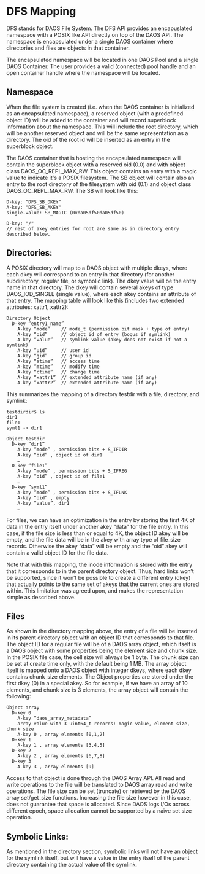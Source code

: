 # DFS Mapping

DFS stands for DAOS File System. The DFS API provides an encapuslated namespace
with a POSIX like API directly on top of the DAOS API. The namespace is
encapsulated under a single DAOS container where directories and files are
objects in that container.

The encapsulated namespace will be located in one DAOS Pool and a single DAOS
Container. The user provides a valid (connected) pool handle and an open
container handle where the namespace will be located.

## Namespace

When the file system is created (i.e. when the DAOS container is initialized as
an encapsulated namespace), a reserved object (with a predefined object ID) will
be added to the container and will record superblock information about the
namespace. This will include the root directory, which will be another reserved
object and will be the same representation as a directory. The oid of the root
id will be inserted as an entry in the superblock object.

The DAOS container that is hosting the encapsulated namespace will contain the
superblock object with a reserved oid (0.0) and with object class
DAOS_OC_REPL_MAX_RW. This object contains an entry with a magic value to
indicate it's a POSIX filesystem. The SB object will contain also an entry to
the root directory of the filesystem with oid (0.1) and object class
DAOS_OC_REPL_MAX_RW. The SB will look like this:

~~~~
D-key: "DFS_SB_DKEY"
A-key: "DFS_SB_AKEY"
single-value: SB_MAGIC (0xda05df50da05df50)

D-key: "/"
// rest of akey entries for root are same as in directory entry described below.
~~~~~~

## Directories:

A POSIX directory will map to a DAOS object with multiple dkeys, where each dkey
will correspond to an entry in that directory (for another subdirectory, regular
file, or symbolic link). The dkey value will be the entry name in that
directory. The dkey will contain several akeys of type DAOS_IOD_SINGLE (single
value), where each akey contains an attribute of that entry. The mapping table
will look like this (includes two extended attributes: xattr1, xattr2):

~~~~~~
Directory Object
  D-key “entry1_name”
    A-key “mode”	// mode_t (permission bit mask + type of entry)
    A-key “oid”		// object id of entry (bogus if symlink)
    A-key “value”	// symlink value (akey does not exist if not a symlink)
    A-key “uid”		// user id
    A-key “gid”		// group id
    A-key “atime”	// access time
    A-key “mtime”	// modify time
    A-key “ctime”	// change time
    A-key “xattr1”	// extended attribute name (if any)
    A-key “xattr2”	// extended attribute name (if any)
~~~~~~

This summarizes the mapping of a directory testdir with a file, directory, and
symlink:

~~~~~~
testdirdir$ ls
dir1
file1
syml1 -> dir1

Object testdir
  D-key “dir1”
    A-key “mode” , permission bits + S_IFDIR
    A-key “oid” , object id of dir1
    …
  D-key “file1”
    A-key “mode” , permission bits + S_IFREG
    A-key “oid” , object id of file1
    …
  D-key “syml1”
    A-key “mode” , permission bits + S_IFLNK
    A-key “oid” , empty
    A-key “value”, dir1
    …
~~~~~~

For files, we can have an optimization in the entry by storing the first 4K of
data in the entry itself under another akey “data” for the file entry. In this
case, if the file size is less than or equal to 4K, the object ID akey will be
empty, and the file data will be in the akey with array type of file_size
records. Otherwise the akey “data” will be empty and the “oid” akey will contain
a valid object ID for the file data.

Note that with this mapping, the inode information is stored with the entry that
it corresponds to in the parent directory object. Thus, hard links won’t be
supported, since it won’t be possible to create a different entry (dkey) that
actually points to the same set of akeys that the current ones are stored
within. This limitation was agreed upon, and makes the representation simple as
described above.

## Files

As shown in the directory mapping above, the entry of a file will be inserted in
its parent directory object with an object ID that corresponds to that file. The
object ID for a regular file will be of a DAOS array object, which itself is a
DAOS object with some properties being the element size and chunk size. In the
POSIX file case, the cell size will always be 1 byte. The chunk size can be set
at create time only, with the default being 1 MB. The array object itself is
mapped onto a DAOS object with integer dkeys, where each dkey contains
chunk_size elements. The Object properties are stored under the first dkey (0)
in a special akey. So for example, if we have an array of 10 elements, and chunk
size is 3 elements, the array object will contain the following:

~~~~
Object array
  D-key 0
    A-key “daos_array_metadata”
    array value with 3 uint64_t records: magic value, element size, chunk size
    A-key 0 , array elements [0,1,2]
  D-key 1
    A-key 1 , array elements [3,4,5]
  D-key 2
    A-key 2 , array elements [6,7,8]
  D-key 3
    A-key 3 , array elements [9]
~~~~~~

Access to that object is done through the DAOS Array API. All read and write
operations to the file will be translated to DAOS array read and write
operations. The file size can be set (truncate) or retrieved by the DAOS array
set/get_size functions. Increasing the file size however in this case, does not
guarantee that space is allocated. Since DAOS logs I/Os across different epoch,
space allocation cannot be supported by a naïve set size operation.

## Symbolic Links:

As mentioned in the directory section, symbolic links will not have an object
for the symlink itself, but will have a value in the entry itself of the parent
directory containing the actual value of the symlink.
